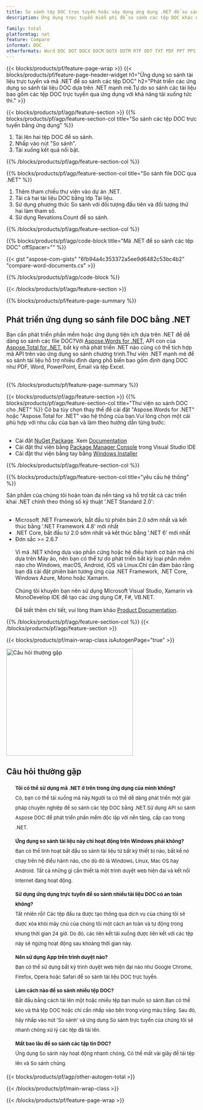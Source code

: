 ```yaml
---
title: So sánh tệp DOC trực tuyến hoặc xây dựng ứng dụng .NET để so sánh tệp DOC
description: Ứng dụng trực tuyến miễn phí để so sánh các tệp DOC khác nhau. Mã thư viện so sánh C# .NET cho tài liệu DOC.

family: total
platformtag: net
feature: Compare
informat: DOC
otherformats: Word DOC DOT DOCX DOCM DOTX DOTM RTF ODT TXT PDF PPT PPS PPTX POTX PPSX PPTM PPSM POTM ODP PowerPoint
---
```

{{< blocks/products/pf/feature-page-wrap >}}
{{< blocks/products/pf/feature-page-header-widget h1="Ứng dụng so sánh tài liệu trực tuyến và mã .NET để so sánh các tệp DOC" h2="Phát triển các ứng dụng so sánh tài liệu DOC dựa trên .NET mạnh mẽ.Tự do so sánh các tài liệu bao gồm các tệp DOC trực tuyến qua ứng dụng với khả năng tải xuống tức thì." >}}

{{< blocks/products/pf/agp/feature-section >}}
{{% blocks/products/pf/agp/feature-section-col title="So sánh các tệp DOC trực tuyến bằng ứng dụng" %}}

1. Tải lên hai tệp DOC để so sánh.
1. Nhấp vào nút "So sánh".
1. Tải xuống kết quả nổi bật.

{{% /blocks/products/pf/agp/feature-section-col %}}

{{% blocks/products/pf/agp/feature-section-col title="So sánh file DOC qua .NET" %}}

1. Thêm tham chiếu thư viện vào dự án .NET.
1. Tải cả hai tài liệu DOC bằng lớp Tài liệu.
1. Sử dụng phương thức So sánh với đối tượng đầu tiên và đối tượng thứ hai làm tham số.
1. Sử dụng Revations.Count để so sánh.

{{% /blocks/products/pf/agp/feature-section-col %}}

{{% blocks/products/pf/agp/code-block title="Mã .NET để so sánh các tệp DOC" offSpacer="" %}}

{{< gist "aspose-com-gists" "6fb94a4c353372a5ee9d6482c53bc4b2" "compare-word-documents.cs" >}}

{{% /blocks/products/pf/agp/code-block %}}

{{< /blocks/products/pf/agp/feature-section >}}

{{% blocks/products/pf/feature-page-summary %}}


<h2>Phát triển ứng dụng so sánh file DOC bằng .NET</h2>

Bạn cần phát triển phần mềm hoặc ứng dụng tiện ích dựa trên .NET để dễ dàng so sánh các file DOC?Với [Aspose.Words for .NET](https://products.aspose.com/words/net/), API con của [Aspose.Total for .NET](https://products.aspose.com/total/net/), bất kỳ nhà phát triển .NET nào cũng có thể tích hợp mã API trên vào ứng dụng so sánh chương trình.Thư viện .NET mạnh mẽ để so sánh tài liệu hỗ trợ nhiều định dạng phổ biến bao gồm định dạng DOC như PDF, Word, PowerPoint, Email và tệp Excel.<br /><br />

{{% /blocks/products/pf/feature-page-summary %}}

{{< blocks/products/pf/agp/feature-section >}}
{{% blocks/products/pf/agp/feature-section-col title="Thư viện so sánh DOC cho .NET" %}}
Có ba tùy chọn thay thế để cài đặt "Aspose.Words for .NET" hoặc "Aspose.Total for .NET" vào hệ thống của bạn.Vui lòng chọn một cái phù hợp với nhu cầu của bạn và làm theo hướng dẫn từng bước:<br /><br />

- Cài đặt [NuGet Package](https://www.nuget.org/packages/Aspose.Words/). Xem [Documentation](https://docs.aspose.com/words/net/installation/#install-or-update-aspose-words-for-net-using-nuget)
- Cài đặt thư viện bằng [Package Manager Console](https://docs.aspose.com/words/net/installation/#install-or-update-asposewords-using-package-manager-console) trong Visual Studio IDE
- Cài đặt thư viện bằng tay bằng [Windows Installer](https://docs.aspose.com/words/net/installation/#install-asposewords-for-net-using-installer)

{{% /blocks/products/pf/agp/feature-section-col %}}

{{% blocks/products/pf/agp/feature-section-col title="yêu cầu hệ thống" %}}

Sản phẩm của chúng tôi hoàn toàn đa nền tảng và hỗ trợ tất cả các triển khai .NET chính theo thông số kỹ thuật '.NET Standard 2.0':<br /><br />

- Microsoft .NET Framework, bắt đầu từ phiên bản 2.0 sớm nhất và kết thúc bằng '.NET Framework 4.8' mới nhất
- .NET Core, bắt đầu từ 2.0 sớm nhất và kết thúc bằng '.NET 6' mới nhất
- Đơn sắc >= 2.6.7
<br /><br />
Vì mã .NET không dựa vào phần cứng hoặc hệ điều hành cơ bản mà chỉ dựa trên Máy ảo, nên bạn có thể tự do phát triển bất kỳ loại phần mềm nào cho Windows, macOS, Android, iOS và Linux.Chỉ cần đảm bảo rằng bạn đã cài đặt phiên bản tương ứng của .NET Framework, .NET Core, Windows Azure, Mono hoặc Xamarin.<br /><br />
Chúng tôi khuyên bạn nên sử dụng Microsoft Visual Studio, Xamarin và MonoDevelop IDE để tạo các ứng dụng C#, F#, VB.NET.
<br /><br />
Để biết thêm chi tiết, vui lòng tham khảo [Product Documentation](https://docs.aspose.com/words/net/system-requirements/).

{{% /blocks/products/pf/agp/feature-section-col %}}
{{< /blocks/products/pf/agp/feature-section >}}


{{< blocks/products/pf/main-wrap-class isAutogenPage="true" >}}

<style>.howtolist li{margin-right: 0!important;line-height: 26px;position: relative;margin-bottom: 10px;font-size: 13px;list-style-type: none;}</style>
<div class="col-md-12 tl bg-gray-dark howtolist section">
  <a class="anchor" name="faqpage"></a>
  <div class="container tl dflex" itemscope="" itemtype="https://schema.org/FAQPage">
      <div class="col-md-4 howtosectiongfx">
          <img class="social-panel-hide-on-mobile" src="https://www.groupdocs.cloud/templates/brand/images/groupdocs/conversion/groupdocs_conversion-brand.png" alt="Câu hỏi thường gặp" width="335" height="283">
      </div>
      <div class="howtosection col-md-8">
          <div>
              <h2>Câu hỏi thường gặp</h2>
               <ul>
                  <li itemscope="" itemprop="mainEntity" itemtype="https://schema.org/Question">
                      <div>
                          <span itemprop="name"><b>Tôi có thể sử dụng mã .NET ở trên trong ứng dụng của mình không?</b></span>
                      </div>
                      <div itemscope="" itemprop="acceptedAnswer" itemtype="https://schema.org/Answer">
                          <span itemprop="text">Có, bạn có thể tải xuống mã này.Người ta có thể dễ dàng phát triển một giải pháp chuyên nghiệp để so sánh các tệp DOC bằng .NET.Sử dụng API so sánh Aspose DOC để phát triển phần mềm độc lập với nền tảng, cấp cao trong .NET.</span>
                      </div>
                  </li>
                  <li itemscope="" itemprop="mainEntity" itemtype="https://schema.org/Question">
                      <div>
                          <span itemprop="name"><b>Ứng dụng so sánh tài liệu này chỉ hoạt động trên Windows phải không?</b></span>
                      </div>
                      <div itemscope="" itemprop="acceptedAnswer" itemtype="https://schema.org/Answer">
                          <span itemprop="text">Bạn có thể linh hoạt bắt đầu so sánh tài liệu từ bất kỳ thiết bị nào, bất kể nó chạy trên hệ điều hành nào, cho dù đó là Windows, Linux, Mac OS hay Android. Tất cả những gì cần thiết là một trình duyệt web hiện đại và kết nối Internet đang hoạt động.</span>
                      </div>
                  </li>
                  <li itemscope="" itemprop="mainEntity" itemtype="https://schema.org/Question">
                      <div>
                          <span itemprop="name"><b>Sử dụng ứng dụng trực tuyến để so sánh nhiều tài liệu DOC có an toàn không?</b></span>
                      </div>
                      <div itemscope="" itemprop="acceptedAnswer" itemtype="https://schema.org/Answer">
                          <span itemprop="text">Tất nhiên rồi! Các tệp đầu ra được tạo thông qua dịch vụ của chúng tôi sẽ được xóa khỏi máy chủ của chúng tôi một cách an toàn và tự động trong khung thời gian 24 giờ. Do đó, các liên kết tải xuống được liên kết với các tệp này sẽ ngừng hoạt động sau khoảng thời gian này.</span>
                      </div>
                  </li>                 
                  <li itemscope="" itemprop="mainEntity" itemtype="https://schema.org/Question">
                      <div>
                          <span itemprop="name"><b>Nên sử dụng App trên trình duyệt nào?</b></span>
                      </div>
                      <div itemscope="" itemprop="acceptedAnswer" itemtype="https://schema.org/Answer">
                          <span itemprop="text">Bạn có thể sử dụng bất kỳ trình duyệt web hiện đại nào như Google Chrome, Firefox, Opera hoặc Safari để so sánh tài liệu DOC trực tuyến.</span>
                      </div>
                  </li>
 		  <li itemscope="" itemprop="mainEntity" itemtype="https://schema.org/Question">
                      <div>
                          <span itemprop="name"><b>Làm cách nào để so sánh nhiều tệp DOC?</b></span>
                      </div>
                      <div itemscope="" itemprop="acceptedAnswer" itemtype="https://schema.org/Answer">
                          <span itemprop="text">Bắt đầu bằng cách tải lên một hoặc nhiều tệp bạn muốn so sánh.Bạn có thể kéo và thả tệp DOC hoặc chỉ cần nhấp vào bên trong vùng màu trắng. Sau đó, hãy nhấp vào nút 'So sánh' và ứng dụng So sánh trực tuyến của chúng tôi sẽ nhanh chóng xử lý các tệp đã tải lên.</span>
                      </div>
                  </li>
 		  <li itemscope="" itemprop="mainEntity" itemtype="https://schema.org/Question">
                      <div>
                          <span itemprop="name"><b>Mất bao lâu để so sánh các tập tin DOC?</b></span>
                      </div>
                      <div itemscope="" itemprop="acceptedAnswer" itemtype="https://schema.org/Answer">
                          <span itemprop="text">Ứng dụng So sánh này hoạt động nhanh chóng, Có thể mất vài giây để tải tệp lên và So sánh chúng.</span>
                      </div>
                  </li>
              </ul>
          </div>
      </div>
  </div>

{{< blocks/products/pf/agp/other-autogen-total >}}

{{< /blocks/products/pf/main-wrap-class >}}

{{< /blocks/products/pf/feature-page-wrap >}}
